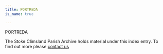 ```yaml
---
title: PORTREDA
is_name: true

---
```


PORTREDA


The Stoke Climsland Parish Archive holds material under this index entry. To find out more please [contact us](/contact/)
